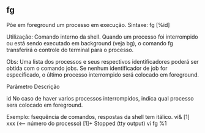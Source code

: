 ## fg

Põe em foreground um processo em execução.
Sintaxe: fg [%id]

Utilização: Comando interno da shell. Quando um processo foi
interrompido ou está sendo executado em background (veja
bg), o comando fg transferirá o controle do terminal para o
processo.

Obs: Uma lista dos processos e seus respectivos identificadores
poderá ser obtida com o comando jobs. Se nenhum
identificador de job for especificado, o último processo
interrompido será colocado em foreground.

Parâmetro Descrição

 

id No caso de haver varios processos interrompidos,
indica qual processo sera colocado em foreground.

Exemplo:
fsequência de comandos, respostas da shell
tem itálico.
vi&
[1] xxx  (<-- número do processo)
[1]+ Stopped (tty output) vi
fg %1


